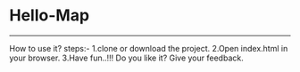 # Hello-Map
******************************************************************************************************************************
How to use it?
steps:-
  1.clone or download the project.
  2.Open index.html in your browser.
  3.Have fun..!!! Do you like it? Give your feedback.
